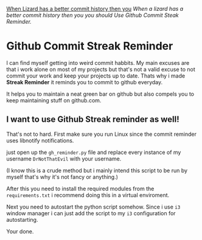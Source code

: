 [When Lizard has a better commit history then you](https://i.imgur.com/4KvHoEl.jpg)
*When a lizard has a better commit history then you you should Use Github Commit Steak Reminder.*

# Github Commit Streak Reminder

I can find myself getting into weird commit habbits. My main excuses are that i work alone on most of my projects but that's not a valid excuse to not commit your work and keep your projects up to date.
Thats why i made **Streak Reminder** it reminds you to commit to github everyday.

It helps you to maintain a neat green bar on github but also compels you to keep maintaining stuff on github.com.


## I want to use Github Streak reminder as well!
That's not to hard. First make sure you run Linux since the commit reminder uses libnotify notifications.

just open up the `gh_reminder.py` file and replace every instance of my username `DrNotThatEvil` with your username.

(I know this is a crude method but i mainly intend this script to be run by myself that's why it's not fancy or anything.)

After this you need to install the required modules from the `requirements.txt` i recommend doing this in a virtual enviroment.

Next you need to autostart the python script somehow. Since i use `i3` window manager i can just add the script to my `i3` configuration for autostarting.

Your done.

